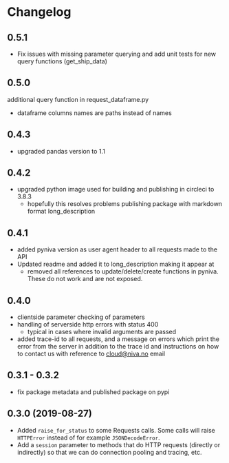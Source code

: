 # Changelog


## 0.5.1
- Fix issues with missing parameter querying and add unit tests for new query functions (get_ship_data)

## 0.5.0
additional query function in request_dataframe.py
- dataframe columns names are paths instead of names

## 0.4.3

- upgraded pandas version to 1.1

## 0.4.2

- upgraded python image used for building and publishing in circleci to 3.8.3
  - hopefully this resolves problems publishing package with markdown format long_description

## 0.4.1

- added pyniva version as user agent header to all requests made to the API
- Updated readme and added it to long_description making it appear at
  - removed all references to update/delete/create functions in pyniva. These do not work and are not exposed.

## 0.4.0

- clientside parameter checking of parameters
- handling of serverside http errors with status 400
  - typical in cases where invalid arguments are passed
- added trace-id to all requests, and a message on errors which print the error from the server
  in addition to the trace id and instructions on how to contact us with reference to cloud@niva.no email

## 0.3.1 - 0.3.2

- fix package metadata and published package on pypi

## 0.3.0 (2019-08-27)

- Added `raise_for_status` to some Requests calls. Some calls will
  raise `HTTPError` instead of for example `JSONDecodeError`.
- Add a `session` parameter to methods that do HTTP requests (directly
  or indirectly) so that we can do connection pooling and tracing, etc.

